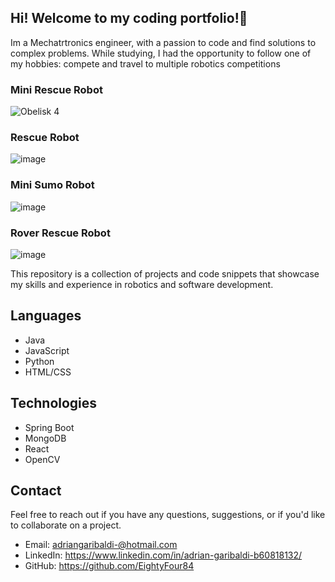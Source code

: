 <h2>Hi! Welcome to my coding portfolio!🚀 </h2>

Im a Mechatrtronics engineer, with a passion to code and find solutions to complex problems. While studying, I had the opportunity to follow one of my hobbies: compete and travel to multiple robotics competitions

<h3>Mini Rescue Robot</h3>

 ![Obelisk 4](https://github.com/EightyFour84/agarProjects/assets/30914135/04492fda-12db-4216-ae2a-3823bc93a4f1)
 
<h3>Rescue Robot</h3>

![image](https://github.com/EightyFour84/agarProjects/assets/30914135/ce295e4a-4c61-45be-b8d7-923d0b281790)

<h3>Mini Sumo Robot</h3>

![image](https://github.com/EightyFour84/agarProjects/assets/30914135/2cb5f877-fdaf-47f8-99cd-7e29aabf50bb)

<h3>Rover Rescue Robot</h3>

![image](https://github.com/EightyFour84/agarProjects/assets/30914135/8f90944b-212f-4f6e-acf0-9c89ad6a2a54)



This repository is a collection of projects and code snippets that showcase my skills and experience in robotics and software development.

## Languages

- Java
- JavaScript
- Python
- HTML/CSS

## Technologies

- Spring Boot
- MongoDB
- React
- OpenCV

## Contact
Feel free to reach out if you have any questions, suggestions, or if you'd like to collaborate on a project.

- Email: adriangaribaldi-@hotmail.com
- LinkedIn: https://www.linkedin.com/in/adrian-garibaldi-b60818132/
- GitHub: https://github.com/EightyFour84
